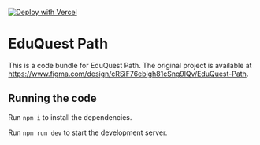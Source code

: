[![Deploy with Vercel](https://vercel.com/button)](https://vercel.com/new/clone?repository-url=https%3A%2F%2Fgithub.com%2Fsantoshchandu%2FEduQuest.git)

# EduQuest Path

This is a code bundle for EduQuest Path. The original project is available at https://www.figma.com/design/cRSiF76eblgh81cSng9lQv/EduQuest-Path.

## Running the code

Run `npm i` to install the dependencies.

Run `npm run dev` to start the development server.